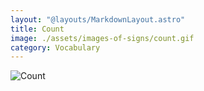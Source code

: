 ```yaml
---
layout: "@layouts/MarkdownLayout.astro"
title: Count
image: ./assets/images-of-signs/count.gif
category: Vocabulary
---
```


![Count](@signs/count.gif)
